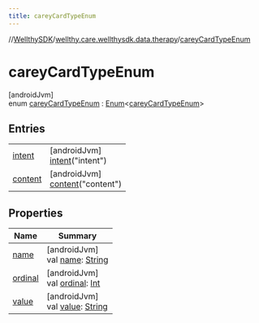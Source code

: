 ```yaml
---
title: careyCardTypeEnum
---
```

//[WellthySDK](../../../index.html)/[wellthy.care.wellthysdk.data.therapy](../index.html)/[careyCardTypeEnum](index.html)



# careyCardTypeEnum



[androidJvm]\
enum [careyCardTypeEnum](index.html) : [Enum](https://kotlinlang.org/api/latest/jvm/stdlib/kotlin/-enum/index.html)&lt;[careyCardTypeEnum](index.html)&gt;



## Entries


| | |
|---|---|
| [intent](intent/index.html) | [androidJvm]<br>[intent](intent/index.html)("intent") |
| [content](content/index.html) | [androidJvm]<br>[content](content/index.html)("content") |


## Properties


| Name | Summary |
|---|---|
| [name](../../wellthy.care.wellthysdk.utils/-google-fit-syncing-manager/-syncing-data-type/-s-t-e-p-s/index.html#-372974862%2FProperties%2F-1123460525) | [androidJvm]<br>val [name](../../wellthy.care.wellthysdk.utils/-google-fit-syncing-manager/-syncing-data-type/-s-t-e-p-s/index.html#-372974862%2FProperties%2F-1123460525): [String](https://kotlinlang.org/api/latest/jvm/stdlib/kotlin/-string/index.html) |
| [ordinal](../../wellthy.care.wellthysdk.utils/-google-fit-syncing-manager/-syncing-data-type/-s-t-e-p-s/index.html#-739389684%2FProperties%2F-1123460525) | [androidJvm]<br>val [ordinal](../../wellthy.care.wellthysdk.utils/-google-fit-syncing-manager/-syncing-data-type/-s-t-e-p-s/index.html#-739389684%2FProperties%2F-1123460525): [Int](https://kotlinlang.org/api/latest/jvm/stdlib/kotlin/-int/index.html) |
| [value](value.html) | [androidJvm]<br>val [value](value.html): [String](https://kotlinlang.org/api/latest/jvm/stdlib/kotlin/-string/index.html) |

